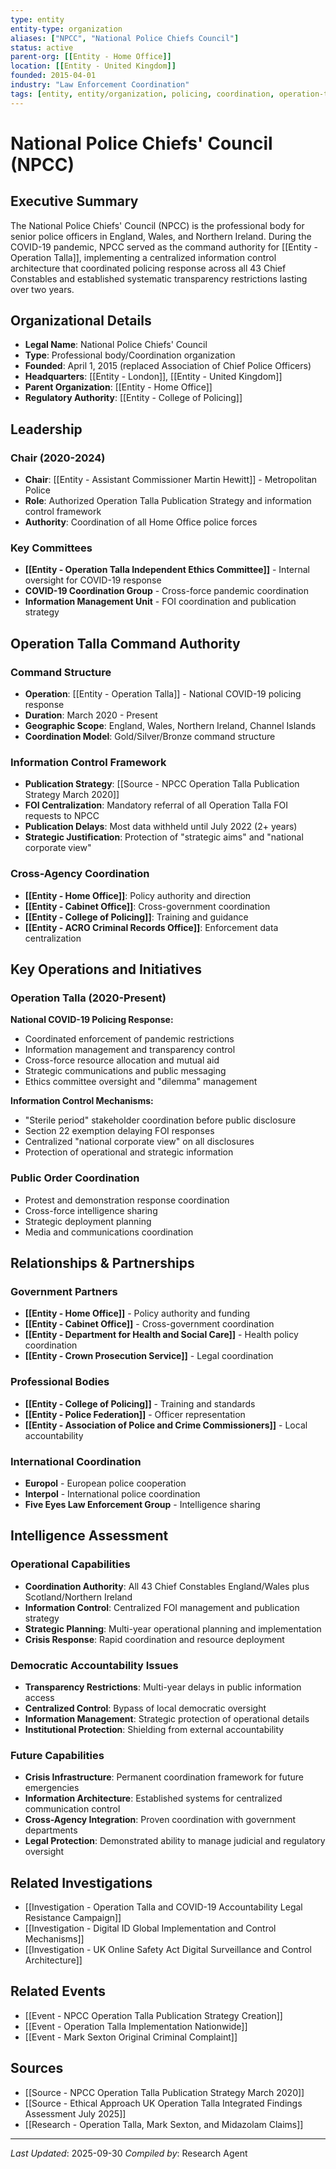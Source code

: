```yaml
---
type: entity
entity-type: organization
aliases: ["NPCC", "National Police Chiefs Council"]
status: active
parent-org: [[Entity - Home Office]]
location: [[Entity - United Kingdom]]
founded: 2015-04-01
industry: "Law Enforcement Coordination"
tags: [entity, entity/organization, policing, coordination, operation-talla]
---
```


# National Police Chiefs' Council (NPCC)

## Executive Summary
The National Police Chiefs' Council (NPCC) is the professional body for senior police officers in England, Wales, and Northern Ireland. During the COVID-19 pandemic, NPCC served as the command authority for [[Entity - Operation Talla]], implementing a centralized information control architecture that coordinated policing response across all 43 Chief Constables and established systematic transparency restrictions lasting over two years.

## Organizational Details
- **Legal Name**: National Police Chiefs' Council
- **Type**: Professional body/Coordination organization
- **Founded**: April 1, 2015 (replaced Association of Chief Police Officers)
- **Headquarters**: [[Entity - London]], [[Entity - United Kingdom]]
- **Parent Organization**: [[Entity - Home Office]]
- **Regulatory Authority**: [[Entity - College of Policing]]

## Leadership
### Chair (2020-2024)
- **Chair**: [[Entity - Assistant Commissioner Martin Hewitt]] - Metropolitan Police
- **Role**: Authorized Operation Talla Publication Strategy and information control framework
- **Authority**: Coordination of all Home Office police forces

### Key Committees
- **[[Entity - Operation Talla Independent Ethics Committee]]** - Internal oversight for COVID-19 response
- **COVID-19 Coordination Group** - Cross-force pandemic coordination
- **Information Management Unit** - FOI coordination and publication strategy

## Operation Talla Command Authority

### Command Structure
- **Operation**: [[Entity - Operation Talla]] - National COVID-19 policing response
- **Duration**: March 2020 - Present
- **Geographic Scope**: England, Wales, Northern Ireland, Channel Islands
- **Coordination Model**: Gold/Silver/Bronze command structure

### Information Control Framework
- **Publication Strategy**: [[Source - NPCC Operation Talla Publication Strategy March 2020]]
- **FOI Centralization**: Mandatory referral of all Operation Talla FOI requests to NPCC
- **Publication Delays**: Most data withheld until July 2022 (2+ years)
- **Strategic Justification**: Protection of "strategic aims" and "national corporate view"

### Cross-Agency Coordination
- **[[Entity - Home Office]]**: Policy authority and direction
- **[[Entity - Cabinet Office]]**: Cross-government coordination
- **[[Entity - College of Policing]]**: Training and guidance
- **[[Entity - ACRO Criminal Records Office]]**: Enforcement data centralization

## Key Operations and Initiatives

### Operation Talla (2020-Present)
**National COVID-19 Policing Response:**
- Coordinated enforcement of pandemic restrictions
- Information management and transparency control
- Cross-force resource allocation and mutual aid
- Strategic communications and public messaging
- Ethics committee oversight and "dilemma" management

**Information Control Mechanisms:**
- "Sterile period" stakeholder coordination before public disclosure
- Section 22 exemption delaying FOI responses
- Centralized "national corporate view" on all disclosures
- Protection of operational and strategic information

### Public Order Coordination
- Protest and demonstration response coordination
- Cross-force intelligence sharing
- Strategic deployment planning
- Media and communications coordination

## Relationships & Partnerships

### Government Partners
- **[[Entity - Home Office]]** - Policy authority and funding
- **[[Entity - Cabinet Office]]** - Cross-government coordination
- **[[Entity - Department for Health and Social Care]]** - Health policy coordination
- **[[Entity - Crown Prosecution Service]]** - Legal coordination

### Professional Bodies
- **[[Entity - College of Policing]]** - Training and standards
- **[[Entity - Police Federation]]** - Officer representation
- **[[Entity - Association of Police and Crime Commissioners]]** - Local accountability

### International Coordination
- **Europol** - European police cooperation
- **Interpol** - International police coordination
- **Five Eyes Law Enforcement Group** - Intelligence sharing

## Intelligence Assessment

### Operational Capabilities
- **Coordination Authority**: All 43 Chief Constables England/Wales plus Scotland/Northern Ireland
- **Information Control**: Centralized FOI management and publication strategy
- **Strategic Planning**: Multi-year operational planning and implementation
- **Crisis Response**: Rapid coordination and resource deployment

### Democratic Accountability Issues
- **Transparency Restrictions**: Multi-year delays in public information access
- **Centralized Control**: Bypass of local democratic oversight
- **Information Management**: Strategic protection of operational details
- **Institutional Protection**: Shielding from external accountability

### Future Capabilities
- **Crisis Infrastructure**: Permanent coordination framework for future emergencies
- **Information Architecture**: Established systems for centralized communication control
- **Cross-Agency Integration**: Proven coordination with government departments
- **Legal Protection**: Demonstrated ability to manage judicial and regulatory oversight

## Related Investigations
- [[Investigation - Operation Talla and COVID-19 Accountability Legal Resistance Campaign]]
- [[Investigation - Digital ID Global Implementation and Control Mechanisms]]
- [[Investigation - UK Online Safety Act Digital Surveillance and Control Architecture]]

## Related Events
- [[Event - NPCC Operation Talla Publication Strategy Creation]]
- [[Event - Operation Talla Implementation Nationwide]]
- [[Event - Mark Sexton Original Criminal Complaint]]

## Sources
- [[Source - NPCC Operation Talla Publication Strategy March 2020]]
- [[Source - Ethical Approach UK Operation Talla Integrated Findings Assessment July 2025]]
- [[Research - Operation Talla, Mark Sexton, and Midazolam Claims]]

---
*Last Updated*: 2025-09-30
*Compiled by*: Research Agent